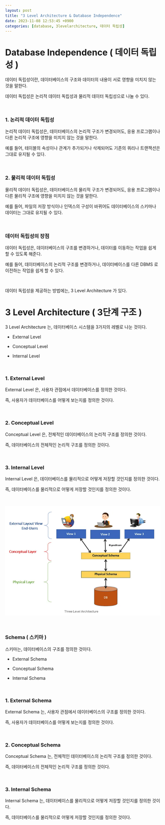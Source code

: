 ```yaml
---
layout: post
title: "3 Level Architecture & Database Independence"
date: 2023-11-08 12:53:45 +0900
categories: [database, 3levelarchitecture, 데이터 독립성]
---
```


# Database Independence ( 데이터 독립성 )

데이터 독립성이란, 데이터베이스의 구조와 데이터의 내용이 서로 영향을 미치지 않는 것을 말한다.

데이터 독립성은 논리적 데이터 독립성과 물리적 데이터 독립성으로 나눌 수 있다.

<br>

### 1. 논리적 데이터 독립성

논리적 데이터 독립성은, 데이터베이스의 논리적 구조가 변경되어도, 응용 프로그램이나 다른 논리적 구조에 영향을 미치지 않는 것을 말한다.

예를 들어, 테이블의 속성이나 관계가 추가되거나 삭제되어도 기존의 쿼리나 트랜잭션은 그대로 유지될 수 있다.

<br>

### 2. 물리적 데이터 독립성

물리적 데이터 독립성은, 데이터베이스의 물리적 구조가 변경되어도, 응용 프로그램이나 다른 물리적 구조에 영향을 미치지 않는 것을 말한다.

예를 들어, 파일의 저장 방식이나 인덱스의 구성이 바뀌어도 데이터베이스의 스키마나 데이터는 그대로 유지될 수 있다.

<br>

### 데이터 독립성의 장점

데이터 독립성은, 데이터베이스의 구조를 변경하거나, 데이터를 이동하는 작업을 쉽게 할 수 있도록 해준다.

예를 들어, 데이터베이스의 논리적 구조를 변경하거나, 데이터베이스를 다른 DBMS 로 이전하는 작업을 쉽게 할 수 있다.

<br>

데이터 독립성을 제공하는 방법에는, 3 Level Architecture 가 있다.

# 3 Level Architecture ( 3단계 구조 )


3 Level Architecture 는, 데이터베이스 시스템을 3가지의 레벨로 나눈 것이다.

- External Level

- Conceptual Level

- Internal Level

<br>

### 1. External Level

External Level 은, 사용자 관점에서 데이터베이스를 정의한 것이다.

즉, 사용자가 데이터베이스를 어떻게 보는지를 정의한 것이다.

<br>

### 2. Conceptual Level

Conceptual Level 은, 전체적인 데이터베이스의 논리적 구조를 정의한 것이다.

즉, 데이터베이스의 전체적인 논리적 구조를 정의한 것이다.

<br>

### 3. Internal Level

Internal Level 은, 데이터베이스를 물리적으로 어떻게 저장할 것인지를 정의한 것이다.

즉, 데이터베이스를 물리적으로 어떻게 저장할 것인지를 정의한 것이다.

<br>

![3-level-architecture](/assets/3levelarchitecture.png)

<br>

### Schema ( 스키마 )

스키마는, 데이터베이스의 구조를 정의한 것이다.

- External Schema

- Conceptual Schema

- Internal Schema

<br>

### 1. External Schema

External Schema 는, 사용자 관점에서 데이터베이스의 구조를 정의한 것이다.

즉, 사용자가 데이터베이스를 어떻게 보는지를 정의한 것이다.

<br>

### 2. Conceptual Schema

Conceptual Schema 는, 전체적인 데이터베이스의 논리적 구조를 정의한 것이다.

즉, 데이터베이스의 전체적인 논리적 구조를 정의한 것이다.

<br>

### 3. Internal Schema

Internal Schema 는, 데이터베이스를 물리적으로 어떻게 저장할 것인지를 정의한 것이다.

즉, 데이터베이스를 물리적으로 어떻게 저장할 것인지를 정의한 것이다.

<br>